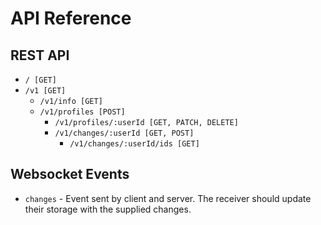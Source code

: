 # API Reference

## REST API
- `/ [GET]`
- `/v1 [GET]`
  - `/v1/info [GET]`
  - `/v1/profiles [POST]`
    - `/v1/profiles/:userId [GET, PATCH, DELETE]`
    - `/v1/changes/:userId [GET, POST]`
      - `/v1/changes/:userId/ids [GET]`

## Websocket Events
- `changes` - Event sent by client and server. The receiver should update their storage with the supplied changes.
